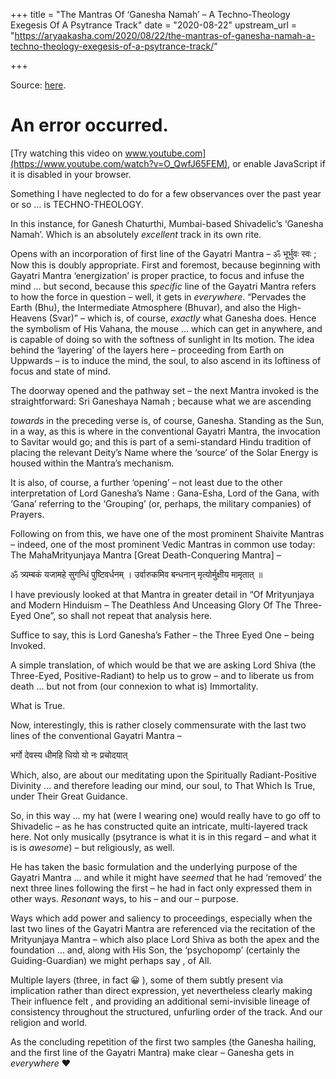 +++
title = "The Mantras Of ‘Ganesha Namah’ – A Techno-Theology Exegesis Of A Psytrance Track"
date = "2020-08-22"
upstream_url = "https://aryaakasha.com/2020/08/22/the-mantras-of-ganesha-namah-a-techno-theology-exegesis-of-a-psytrance-track/"

+++

Source: [here](https://aryaakasha.com/2020/08/22/the-mantras-of-ganesha-namah-a-techno-theology-exegesis-of-a-psytrance-track/).




# An error occurred.

[Try watching this video on www.youtube.com](https://www.youtube.com/watch?v=O_QwfJ65FEM), or enable JavaScript if it is disabled in your browser.

Something I have neglected to do for a few observances over the past year or so … is TECHNO-THEOLOGY.

In this instance, for Ganesh Chaturthi, Mumbai-based Shivadelic’s ‘Ganesha Namah’. Which is an absolutely *excellent* track in its own rite.

Opens with an incorporation of first line of the Gayatri Mantra – ॐ भूर्भुवः स्वः ; Now this is doubly appropriate. First and foremost, because beginning with Gayatri Mantra ‘energization’ is proper practice, to focus and infuse the mind … but second, because this *specific* line of the Gayatri Mantra refers to how the force in question – well, it gets in *everywhere*. “Pervades the Earth (Bhu), the Intermediate Atmosphere (Bhuvar), and also the High-Heavens (Svar)” – which is, of course, *exactly* what Ganesha does. Hence the symbolism of His Vahana, the mouse … which can get in anywhere, and is capable of doing so with the softness of sunlight in Its motion. The idea behind the ‘layering’ of the layers here – proceeding from Earth on Uppwards – is to induce the mind, the soul, to also ascend in its loftiness of focus and state of mind.

The doorway opened and the pathway set – the next Mantra invoked is the straightforward: Sri Ganeshaya Namah ; because what we are ascending

*towards* in the preceding verse is, of course, Ganesha. Standing as the
Sun, in a way, as this is where in the conventional Gayatri Mantra, the invocation to Savitar would go; and this is part of a semi-standard Hindu tradition of placing the relevant Deity’s Name where the ‘source’ of the Solar Energy is housed within the Mantra’s mechanism.

It is also, of course, a further ‘opening’ – not least due to the other interpretation of Lord Ganesha’s Name : Gana-Esha, Lord of the Gana, with ‘Gana’ referring to the ‘Grouping’ (or, perhaps, the military companies) of Prayers.

Following on from this, we have one of the most prominent Shaivite Mantras – indeed, one of the most prominent Vedic Mantras in common use today: The MahaMrityunjaya Mantra \[Great Death-Conquering Mantra\] –

ॐ त्र्यम्बकं यजामहे सुगन्धिं पुष्टिवर्धनम् । उर्वारुकमिव बन्धनान् मृत्योर्मुक्षीय मामृतात् ॥

I have previously looked at that Mantra in greater detail in “Of Mrityunjaya and Modern Hinduism – The Deathless And Unceasing Glory Of The Three-Eyed One”, so shall not repeat that analysis here.

Suffice to say, this is Lord Ganesha’s Father – the Three Eyed One – being Invoked.

A simple translation, of which would be that we are asking Lord Shiva (the Three-Eyed, Positive-Radiant) to help us to grow – and to liberate us from death … but not from (our connexion to what is) Immortality.

What is True.

Now, interestingly, this is rather closely commensurate with the last two lines of the conventional Gayatri Mantra –

भर्गो देवस्य धीमहि धियो यो नः प्रचोदयात्

Which, also, are about our meditating upon the Spiritually Radiant-Positive Divinity … and therefore leading our mind, our soul, to That Which Is True, under Their Great Guidance.

So, in this way … my hat (were I wearing one) would really have to go off to Shivadelic – as he has constructed quite an intricate, multi-layered track here. Not only musically (psytrance is what it is in this regard – and what it is is *awesome*) – but religiously, as well.

He has taken the basic formulation and the underlying purpose of the Gayatri Mantra … and while it might have *seemed* that he had ‘removed’ the next three lines following the first – he had in fact only expressed them in other ways. *Resonant* ways, to his – and our – purpose.

Ways which add power and saliency to proceedings, especially when the last two lines of the Gayatri Mantra are referenced via the recitation of the Mrityunjaya Mantra – which also place Lord Shiva as both the apex and the foundation … and, along with His Son, the ‘psychopomp’ (certainly the Guiding-Guardian) we might perhaps say , of All.

Multiple layers (three, in fact 😀 ), some of them subtly present via implication rather than direct expression, yet nevertheless clearly making Their influence felt , and providing an additional semi-invisible lineage of consistency throughout the structured, unfurling order of the track. And our religion and world.

As the concluding repetition of the first two samples (the Ganesha hailing, and the first line of the Gayatri Mantra) make clear – Ganesha gets in *everywhere* ❤